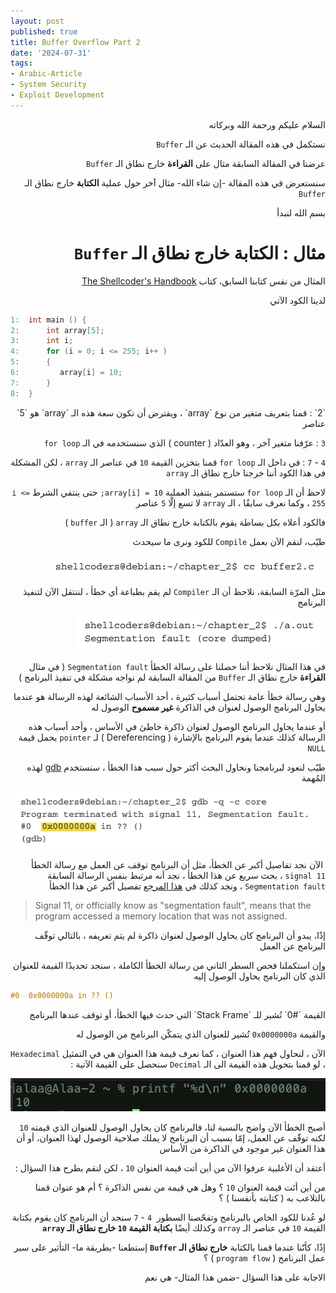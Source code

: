```yaml
---
layout: post
published: true
title: Buffer Overflow Part 2
date: '2024-07-31'
tags:
- Arabic-Article
- System Security
- Exploit Development
---
```


<div dir="rtl" markdown="1">

السلام عليكم ورحمة الله وبركاته 

نستكمل في هذه المقالة الحديث عن الـ `Buffer`

عرضنا في المقالة السابقة مثال على **القراءة** خارج نطاق الـ `Buffer` 

سنستعرض في هذه المقالة -إن شاء الله- مثال آخر حول عملية **الكتابة** خارج نطاق الـ `Buffer` 

بسم الله لنبدأ 

# مثال : الكتابة خارج نطاق الـ `Buffer`

المثال من نفس كتابنا السابق، كتاب [The Shellcoder's Handbook](https://amzn.eu/d/e5ihS4i) 

لدينا الكود الآتي 
</div>

```c
1:  int main () {
2:      int array[5];
3:      int i;
4:      for (i = 0; i <= 255; i++ )
5:      {
6:         array[i] = 10;
7:      }
8:  }
```

<div dir="rtl" markdown="1">
`2` : قمنا بتعريف متغير من نوع `array` ، ويفترض أن تكون سعة هذه الـ `array` هو `5` عناصر

`3` : عرّفنا متغير آخر ، وهو العدّاد ( counter ) الذي سنستخدمه في الـ `for loop`

`4` - `7` : في داخل الـ `for loop` قمنا بتخزين القيمة `10` في عناصر الـ `array`  ، لكن المشكلة في هذا الكود أننا خرجنا خارج نطاق الـ `array` 

لاحظ أن الـ `for loop` ستستمر بتنفيذ العملية `array[i] = 10;` حتى ينتفي الشرط `i <= 255` ، وكما نعرف سابقًا ، الـ `array` لا تسع إلّا `5` عناصر 

فالكود أعلاه بكل بساطة يقوم بالكتابة خارج نطاق الـ `array` ( الـ `buffer` ) 

طيّب، لنقم الآن بعمل `Compile` للكود ونرى ما سيحدث 

![1](https://raw.githubusercontent.com/0xb1tByte/0xb1tbyte.github.io/master/assets/media/BufferOverflow//3.png)

مثل المرّة السابقة، نلاحظ أن الـ `Compiler` لم يقم بطباعة أي خطأ ، لننتقل الآن لتنفيذ البرنامج 

![1](https://raw.githubusercontent.com/0xb1tByte/0xb1tbyte.github.io/master/assets/media/BufferOverflow//4.png)

في هذا المثال نلاحظ أننا حصلنا على رسالة الخطأ `Segmentation fault` ( في مثال **القراءة** خارج نطاق الـ `Buffer` من المقالة السابقة لم نواجه مشكلة في تنفيذ البرنامج ) 

وهي رسالة خطأ عامة تحتمل أسباب كثيرة ، أحد الأسباب الشائعة لهذه الرسالة هو عندما يحاول البرنامج الوصول لعنوان في الذاكرة **غير مسموح** الوصول له 

أو عندما يحاول البرنامج الوصول لعنوان ذاكرة خاطئ في الأساس ، وأحد أسباب هذه الرسالة كذلك عندما يقوم البرنامج بالإشارة ( Dereferencing ) لـ `pointer` يحمل قيمة `NULL` 

طيّب لنعود لبرنامجنا ونحاول البحث أكثر حول سبب هذا الخطأ ، سنستخدم [gdb](https://www.sourceware.org/gdb/) لهذه المُهمة

![1](https://raw.githubusercontent.com/0xb1tByte/0xb1tbyte.github.io/master/assets/media/BufferOverflow//5.png)

 الآن نجد تفاصيل أكبر عن الخطأ، مثل أن البرنامج توقف عن العمل مع رسالة الخطأ `signal 11` ، بحث سريع عن هذا الخطأ ، نجد أنه مرتبط بنفس الرسالة السابقة `Segmentation fault` ، ونجد كذلك في [هذا المرجع](https://tldp.org/FAQ/sig11/html/index.html) تفصيل أكبر عن هذا الخطأ 

</div>

> Signal 11, or officially know as "segmentation fault", means that the program accessed a memory location that was not assigned.

<div dir="rtl" markdown="1">
إذًا، يبدو أن البرنامج كان يحاول الوصول لعنوان ذاكرة لم يتم تعريفه ، بالتالي توقّف البرنامج عن العمل 
  
وإن استكملنا فحص السطر الثاني من رسالة الخطأ الكاملة ، سنجد تحديدًا القيمة للعنوان الذي كان البرنامج يحاول الوصول إليه
</div>

```c
#0  0x0000000a in ?? ()
```

<div dir="rtl" markdown="1">
القيمة `#0` تُشير للـ `Stack Frame` التي حدث فيها الخطأ، أو توقف عندها البرنامج 

والقيمة `0x0000000a` تُشير للعنوان الذي يتمكّن البرنامج من الوصول له

الآن ، لنحاول فهم هذا العنوان ، كما نعرف قيمة هذا العنوان هي في التمثيل `Hexadecimal` ، لو قمنا بتحويل هذه القيمة الى الـ `Decimal` سنحصل على القيمة الآتية : 

![1](https://raw.githubusercontent.com/0xb1tByte/0xb1tbyte.github.io/master/assets/media/BufferOverflow//6.png)

أصبح الخطأ الآن واضح بالنسبة لنا، فالبرنامج كان يحاول الوصول للعنوان الذي قيمته `10` لكنه توقّف عن العمل، إمّا بسبب أن البرنامج لا يملك صلاحية الوصول لهذا العنوان، أو أن هذا العنوان غير موجود في الذاكرة من الأساس

أعتقد أن الأغلبية عرفوا الآن من أين أتت قيمة العنوان `10` ، لكن لنقم بطرح هذا السؤال : 

من أين أتَت قيمة العنوان `10` ؟ وهل هي قيمة من نفس الذاكرة ؟ أم هو عنوان قمنا بالتلاعب به ( كتابته بأنفسنا ) ؟ 

لو عُدنا للكود الخاص بالبرنامج وتفحّصنا السطور  `4` - `7` سنجد أن البرنامج كان يقوم بكتابة القيمة `10` في عناصر الـ `array` وكذلك أيضًا **بكتابة القيمة `10` خارج نطاق الـ `array`**

إذًا، كأنّنا عندما قمنا بالكتابة **خارج نطاق الـ `Buffer`** إستطعنا -بطريقة ما- التأثير على سير عمل البرنامج ( `program flow` ) ؟ 

الاجابة على هذا السؤال -ضمن هذا المثال- هي نعم 


</div>
